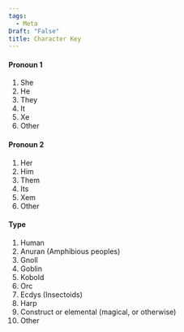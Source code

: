 ```yaml
---
tags:
  - Meta
Draft: "False"
title: Character Key
---
```


#### Pronoun 1
1. She
2. He
3. They
4. It
5. Xe
6. Other

#### Pronoun 2
1. Her
2. Him
3. Them
4. Its
5. Xem
6. Other
#### Type
1. Human
2. Anuran (Amphibious peoples)
3. Gnoll
4. Goblin
5. Kobold
6. Orc
7. Ecdys (Insectoids)
8. Harp
9. Construct or elemental (magical, or otherwise)
10. Other